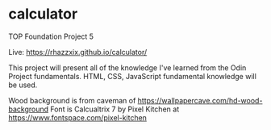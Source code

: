 # calculator
TOP Foundation Project 5

Live: https://rhazzxix.github.io/calculator/

This project will present all of the knowledge I've learned from the 
Odin Project fundamentals. HTML, CSS, JavaScript fundamental knowledge
will be used.

Wood background is from caveman of https://wallpapercave.com/hd-wood-background
Font is Calcualtrix 7 by Pixel Kitchen at https://www.fontspace.com/pixel-kitchen